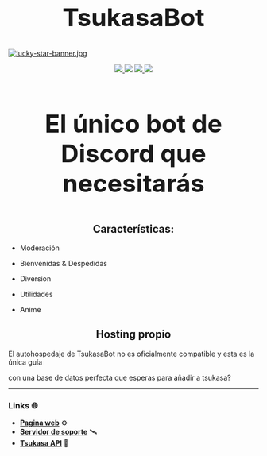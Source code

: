 <h1 align="center", style="font-size:50px;">
  TsukasaBot
</h1>

[![lucky-star-banner.jpg](https://i.postimg.cc/QxSfmRhb/lucky-star-banner.jpg)](https://postimg.cc/svQPDHBQ)

<p align="center">
  <a href="https://discord.gg/AU6xf2g9wX">
    <img src="https://img.shields.io/discord/718663089318527016?style=for-the-badge&colorB=1c86ee">
  </a>
  <img src="https://img.shields.io/badge/devs-active-blue?colorB=1c86ee&style=for-the-badge">
  <a href="https://donatebot.io/checkout/718663089318527016">
    <img src="https://img.shields.io/badge/donate-donatebot-blue?colorB=1c86ee&style=for-the-badge">
  </a>
  <a href="https://github.com/psf/black">
    <img src="https://img.shields.io/badge/style-Black-blue?style=for-the-badge&colorB=1c86ee">
  </a>
</p>
<h3 align="center", style="font-size:50px;">
  El único bot de Discord que necesitarás
</h3>
<h2 align="center">
  Características:
</h2>

- Moderación

- Bienvenidas & Despedidas

- Diversion

- Utilidades

- Anime

<h2 align="center">
  Hosting propio
</h2>

El autohospedaje de TsukasaBot no es oficialmente compatible y esta es la única guía

con una base de datos perfecta que esperas para añadir a tsukasa?

---

### Links 🌐
- **[Pagina web](https://tsukasabot.site/)** ⚙
- **[Servidor de soporte](https://discord.gg/AU6xf2g9wX)** 🛰
- **[Tsukasa API](https://github.com/api-tsukasa/tsukasa-api)** 💸
